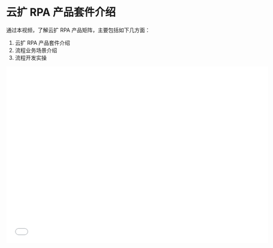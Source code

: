 # 云扩 RPA 产品套件介绍

通过本视频，了解云扩 RPA 产品矩阵，主要包括如下几方面：

1. 云扩 RPA 产品套件介绍
2. 流程业务场景介绍
3. 流程开发实操

<iframe src="//player.bilibili.com/player.html?aid=589676222&bvid=BV1jq4y1Q7UL&cid=385367513&page=1" scrolling="no" border="0" frameborder="no" framespacing="0" allowfullscreen="true" width="700px" height="472px"> </iframe>
